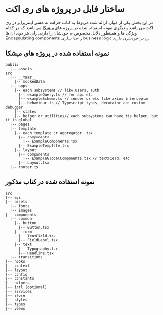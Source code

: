 # ساختار فایل در پروژه های ری اکت

در این بخش یکی از موارد ارائه شده مربوط به کتاب حرکت به مسیر اینترپرایز در ری اکت می باشد و دیگری نمونه استفاده شده در پروژه های [میشکا](https://github.com/mishka-group) می باشد که هر کدام ویژگی ها و همینطور دلایل مخصوص به خودشان را دارند. ولی هر دوی آن ها Encapsulating components  و جدا سازی business logic رو در خودشون دارند

## نمونه استفاده شده در پروژه های میشکا

```
public
  |-- assets
src
  |-- __TEST__
    |-- mockedData
  |-- apps
    |-- each subsystems // like users, auth
      |-- exampleQuery.ts // for api etc
      |-- exampleSchema.ts // sender or etc like axios interceptor
      |-- behaviour.ts // Typescript types, decorator and custom debugger
    |-- states
    |-- helper or utilities// each subsystems can have its helper, but it is global
  |-- pages
  |-- template
    |-- each template or aggregator .tsx
      |-- components
        |-- ExampleComponents.tsx
      |-- ExampleTemplate.tsx
    |-- layout
      |-- components
        |-- ExampleGlobalComponents.tsx // textField, etc
      |-- Layout.tsx  
  |-- router.ts
```
## نمونه استفاده شده در کتاب مذکور


```
src
|-- api
|-- assets
  |-- fonts 
  |-- images
|-- components
  |-- common
    |-- button
      |-- Button.tsx
    |-- form
      |-- TextField.tsx
      |-- FieldLabel.tsx
    |-- text
      |-- Typography.tsx
      |-- Headline.tsx
  |-- transitions
|-- hooks
|-- context
|-- layout
|-- config
|-- constants
|-- helpers
|-- intl (optional)
|-- services
|-- store
|-- styles
|-- types
|-- views
```
